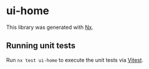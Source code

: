 # ui-home

This library was generated with [Nx](https://nx.dev).

## Running unit tests

Run `nx test ui-home` to execute the unit tests via [Vitest](https://vitest.dev/).
